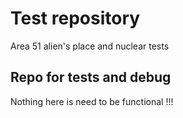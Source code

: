# Test repository

Area 51 alien's place and nuclear tests

## Repo for tests and debug

Nothing here is need to be functional !!!

